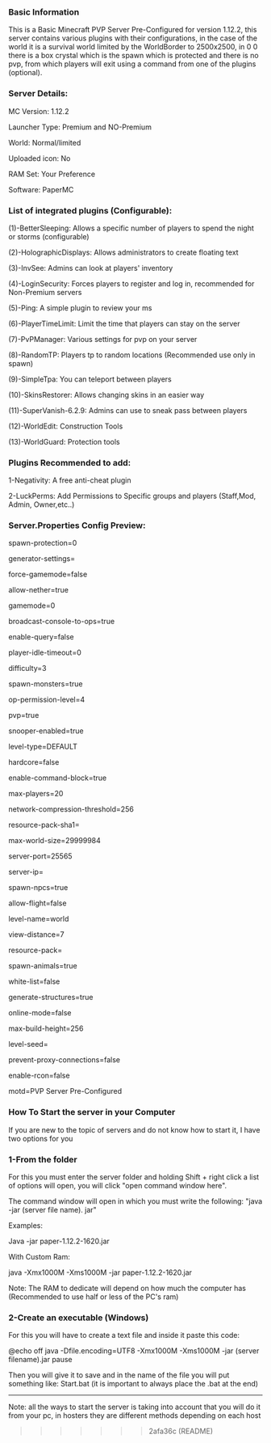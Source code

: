 ### Basic Information
This is a Basic Minecraft PVP Server Pre-Configured for version 1.12.2, this server contains various plugins with their configurations, in the case of the world it is a survival world limited by the WorldBorder to 2500x2500, in 0 0 there is a box crystal which is the spawn which is protected and there is no pvp, from which players will exit using a command from one of the plugins (optional).

### Server Details:

MC Version: 1.12.2

Launcher Type: Premium and NO-Premium

World: Normal/limited

Uploaded icon: No

RAM Set: Your Preference

Software: PaperMC

### List of integrated plugins (Configurable):

(1)-BetterSleeping: Allows a specific number of players to spend the night or storms (configurable)

(2)-HolographicDisplays: Allows administrators to create floating text

(3)-InvSee: Admins can look at players' inventory

(4)-LoginSecurity: Forces players to register and log in, recommended for Non-Premium servers

(5)-Ping: A simple plugin to review your ms

(6)-PlayerTimeLimit: Limit the time that players can stay on the server

(7)-PvPManager: Various settings for pvp on your server

(8)-RandomTP: Players tp to random locations (Recommended use only in spawn)

(9)-SimpleTpa: You can teleport between players

(10)-SkinsRestorer: Allows changing skins in an easier way

(11)-SuperVanish-6.2.9: Admins can use to sneak pass between players

(12)-WorldEdit: Construction Tools

(13)-WorldGuard: Protection tools

### Plugins Recommended to add:

1-Negativity: A free anti-cheat plugin

2-LuckPerms: Add Permissions to Specific groups and players (Staff,Mod, Admin, Owner,etc..)

### Server.Properties Config Preview:

spawn-protection=0

generator-settings=

force-gamemode=false

allow-nether=true

gamemode=0

broadcast-console-to-ops=true

enable-query=false

player-idle-timeout=0

difficulty=3

spawn-monsters=true

op-permission-level=4

pvp=true

snooper-enabled=true

level-type=DEFAULT

hardcore=false

enable-command-block=true

max-players=20

network-compression-threshold=256

resource-pack-sha1=

max-world-size=29999984

server-port=25565

server-ip=

spawn-npcs=true

allow-flight=false

level-name=world

view-distance=7

resource-pack=

spawn-animals=true

white-list=false

generate-structures=true

online-mode=false

max-build-height=256

level-seed=

prevent-proxy-connections=false

enable-rcon=false

motd=PVP Server Pre-Configured

### How To Start the server in your Computer

If you are new to the topic of servers and do not know how to start it, I have two options for you

### 1-From the folder

For this you must enter the server folder and holding Shift + right click a list of options will open, you will click "open command window here".

The command window will open in which you must write the following: "java -jar (server file name). jar"

Examples:

Java -jar paper-1.12.2-1620.jar

With Custom Ram:

java -Xmx1000M -Xms1000M -jar paper-1.12.2-1620.jar

Note: The RAM to dedicate will depend on how much the computer has (Recommended to use half or less of the PC's ram)

### 2-Create an executable (Windows)

For this you will have to create a text file and inside it paste this code:

@echo off
java -Dfile.encoding=UTF8 -Xmx1000M -Xms1000M -jar (server filename).jar
pause

Then you will give it to save and in the name of the file you will put something like: Start.bat (it is important to always place the .bat at the end)

----------------------------------------------------------------------------------------------------------

Note: all the ways to start the server is taking into account that you will do it from your pc, in hosters they are different methods depending on each host
>>>>>>> 2afa36c (README)

